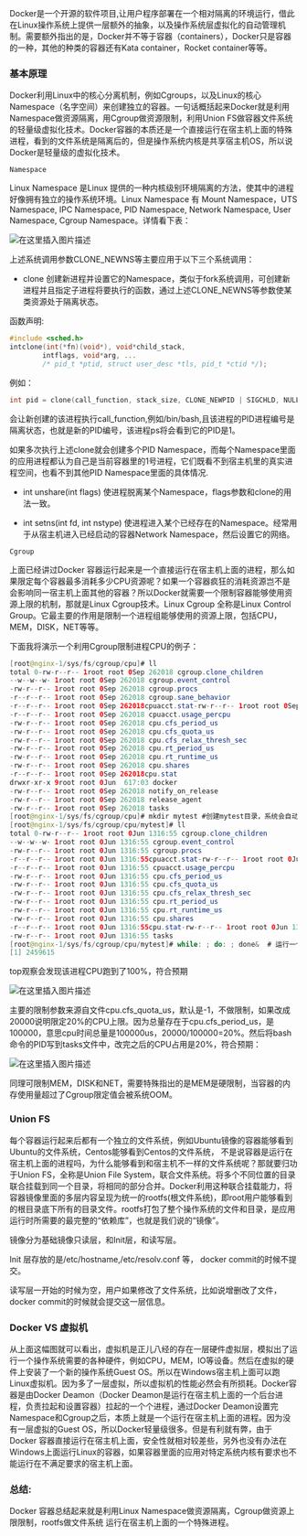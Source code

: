 Docker是一个开源的软件项目,让用户程序部署在一个相对隔离的环境运行，借此在Linux操作系统上提供一层额外的抽象，以及操作系统层虚拟化的自动管理机制。需要额外指出的是，Docker并不等于容器（containers），Docker只是容器的一种，其他的种类的容器还有Kata container，Rocket container等等。

### 基本原理

Docker利用Linux中的核心分离机制，例如Cgroups，以及Linux的核心Namespace（名字空间）来创建独立的容器。一句话概括起来Docker就是利用Namespace做资源隔离，用Cgroup做资源限制，利用Union FS做容器文件系统的轻量级虚拟化技术。Docker容器的本质还是一个直接运行在宿主机上面的特殊进程，看到的文件系统是隔离后的，但是操作系统内核是共享宿主机OS，所以说Docker是轻量级的虚拟化技术。

`Namespace`

Linux Namespace 是Linux 提供的一种内核级别环境隔离的方法，使其中的进程好像拥有独立的操作系统环境。Linux Namespace 有 Mount Namespace，UTS Namespace, IPC Namespace, PID Namespace, Network Namespace, User Namespace, Cgroup Namespace。详情看下表：

![在这里插入图片描述](https://img-blog.csdnimg.cn/c12691157742429d857041c0ae23e6d4.png)

上述系统调用参数CLONE_NEWNS等主要应用于以下三个系统调用：

* clone 创建新进程并设置它的Namespace，类似于fork系统调用，可创建新进程并且指定子进程将要执行的函数，通过上述CLONE_NEWNS等参数使某类资源处于隔离状态。

函数声明:
```c
#include <sched.h>
intclone(int(*fn)(void*), void*child_stack,
        intflags, void*arg, ...
        /* pid_t *ptid, struct user_desc *tls, pid_t *ctid */);
```
例如：

```c
int pid = clone(call_function, stack_size, CLONE_NEWPID | SIGCHLD, NULL);
```

会让新创建的该进程执行call_function,例如/bin/bash,且该进程的PID进程编号是隔离状态，也就是新的PID编号，该进程ps将会看到它的PID是1。

如果多次执行上述clone就会创建多个PID Namespace，而每个Namespace里面的应用进程都认为自己是当前容器里的1号进程，它们既看不到宿主机里的真实进程空间，也看不到其他PID Namespace里面的具体情况.

* int unshare(int flags) 使进程脱离某个Namespace，flags参数和clone的用法一致。

* int setns(int fd, int nstype) 使进程进入某个已经存在的Namespace。经常用于从宿主机进入已经启动的容器Network Namespace，然后设置它的网络。

`Cgroup`

上面已经讲过Docker 容器运行起来是一个直接运行在宿主机上面的进程，那么如果限定每个容器最多消耗多少CPU资源呢？如果一个容器疯狂的消耗资源岂不是会影响同一宿主机上面其他的容器？所以Docker就需要一个限制容器能够使用资源上限的机制，那就是Linux Cgroup技术。Linux Cgroup 全称是Linux Control Group。它最主要的作用是限制一个进程组能够使用的资源上限，包括CPU，MEM，DISK，NET等等。

下面我将演示一个利用Cgroup限制进程CPU的例子：

```java
[root@nginx-1/sys/fs/cgroup/cpu]# ll
total 0-rw-r--r-- 1root root 0Sep 262018 cgroup.clone_children
--w--w--w- 1root root 0Sep 262018 cgroup.event_control
-rw-r--r-- 1root root 0Sep 262018 cgroup.procs
-r--r--r-- 1root root 0Sep 262018 cgroup.sane_behavior
-r--r--r-- 1root root 0Sep 262018cpuacct.stat-rw-r--r-- 1root root 0Sep 262018 cpuacct.usage
-r--r--r-- 1root root 0Sep 262018 cpuacct.usage_percpu
-rw-r--r-- 1root root 0Sep 262018 cpu.cfs_period_us
-rw-r--r-- 1root root 0Sep 262018 cpu.cfs_quota_us
-rw-r--r-- 1root root 0Sep 262018 cpu.cfs_relax_thresh_sec
-rw-r--r-- 1root root 0Sep 262018 cpu.rt_period_us
-rw-r--r-- 1root root 0Sep 262018 cpu.rt_runtime_us
-rw-r--r-- 1root root 0Sep 262018 cpu.shares
-r--r--r-- 1root root 0Sep 262018cpu.stat
drwxr-xr-x 9root root 0Jun  617:03 docker
-rw-r--r-- 1root root 0Sep 262018 notify_on_release
-rw-r--r-- 1root root 0Sep 262018 release_agent
-rw-r--r-- 1root root 0Sep 262018 tasks
[root@nginx-1/sys/fs/cgroup/cpu]# mkdir mytest #创建mytest目录，系统会自动添加以下文件
[root@nginx-1/sys/fs/cgroup/cpu/mytest]# ll
total 0-rw-r--r-- 1root root 0Jun 1316:55 cgroup.clone_children
--w--w--w- 1root root 0Jun 1316:55 cgroup.event_control
-rw-r--r-- 1root root 0Jun 1316:55 cgroup.procs
-r--r--r-- 1root root 0Jun 1316:55cpuacct.stat-rw-r--r-- 1root root 0Jun 1316:55 cpuacct.usage
-r--r--r-- 1root root 0Jun 1316:55 cpuacct.usage_percpu
-rw-r--r-- 1root root 0Jun 1316:55 cpu.cfs_period_us
-rw-r--r-- 1root root 0Jun 1316:55 cpu.cfs_quota_us
-rw-r--r-- 1root root 0Jun 1316:55 cpu.cfs_relax_thresh_sec
-rw-r--r-- 1root root 0Jun 1316:55 cpu.rt_period_us
-rw-r--r-- 1root root 0Jun 1316:55 cpu.rt_runtime_us
-rw-r--r-- 1root root 0Jun 1316:55 cpu.shares
-r--r--r-- 1root root 0Jun 1316:55cpu.stat-rw-r--r-- 1root root 0Jun 1316:55 notify_on_release
-rw-r--r-- 1root root 0Jun 1316:55 tasks
[root@nginx-1/sys/fs/cgroup/cpu/mytest]# while: ; do: ; done&  # 运行一个死循环命令
[1] 2459615
```
top观察会发现该进程CPU跑到了100%，符合预期

![在这里插入图片描述](https://img-blog.csdnimg.cn/4a06b1c534ff4eb887e69ad1dfc087fc.png)

主要的限制参数来源自文件cpu.cfs_quota_us，默认是-1，不做限制，如果改成20000说明限定20%的CPU上限。因为总量存在于cpu.cfs_period_us，是100000，意思cpu时间总量是100000us，20000/100000=20%。然后将bash命令的PID写到tasks文件中，改完之后的CPU占用是20%，符合预期：

![在这里插入图片描述](https://img-blog.csdnimg.cn/5d97dc24861949dfa2e22ebe8f6b61d2.png)

同理可限制MEM，DISK和NET，需要特殊指出的是MEM是硬限制，当容器的内存使用量超过了Cgroup限定值会被系统OOM。

### Union FS

每个容器运行起来后都有一个独立的文件系统，例如Ubuntu镜像的容器能够看到Ubuntu的文件系统，Centos能够看到Centos的文件系统， 不是说容器是运行在宿主机上面的进程吗，为什么能够看到和宿主机不一样的文件系统呢？那就要归功于Union FS，全称是Union File System，联合文件系统。将多个不同位置的目录联合挂载到同一个目录，将相同的部分合并。Docker利用这种联合挂载能力，将容器镜像里面的多层内容呈现为统一的rootfs(根文件系统)，即root用户能够看到的根目录底下所有的目录文件。rootfs打包了整个操作系统的文件和目录，是应用运行时所需要的最完整的“依赖库”，也就是我们说的“镜像”。

镜像分为基础镜像只读层，和Init层，和读写层。

Init 层存放的是/etc/hostname,/etc/resolv.conf 等， docker commit的时候不提交。

读写层一开始的时候为空，用户如果修改了文件系统，比如说增删改了文件，docker commit的时候就会提交这一层信息。

### Docker VS 虚拟机

从上面这幅图就可以看出，虚拟机是正儿八经的存在一层硬件虚拟层，模拟出了运行一个操作系统需要的各种硬件，例如CPU，MEM，IO等设备。然后在虚拟的硬件上安装了一个新的操作系统Guest OS。所以在Windows宿主机上面可以跑Linux虚拟机。因为多了一层虚拟，所以虚拟机的性能必然会有所损耗。Docker容器是由Docker Deamon（Docker Deamon是运行在宿主机上面的一个后台进程，负责拉起和设置容器）拉起的一个个进程，通过Docker Deamon设置完Namespace和Cgroup之后，本质上就是一个运行在宿主机上面的进程。因为没有一层虚拟的Guest OS，所以Docker轻量级很多。但是有利就有弊，由于Docker 容器直接运行在宿主机上面，安全性就相对较差些，另外也没有办法在Windows上面运行Linux的容器，如果容器里面的应用对特定系统内核有要求也不能运行在不满足要求的宿主机上面。

### 总结:

Docker 容器总结起来就是利用Linux Namespace做资源隔离，Cgroup做资源上限限制，rootfs做文件系统 运行在宿主机上面的一个特殊进程。

